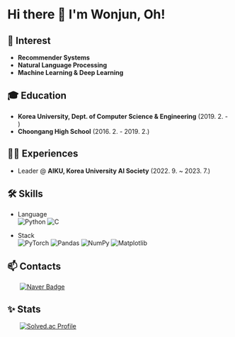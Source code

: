 # Hi there 👋 I'm Wonjun, Oh!

## 🥰 Interest
- **Recommender Systems**
- **Natural Language Processing**
- **Machine Learning & Deep Learning**

## 🎓 Education
- **Korea University, Dept. of Computer Science & Engineering** (2019. 2. - )
- **Choongang High School** (2016. 2. - 2019. 2.)

## 🏃‍♂️ Experiences
- Leader @ **AIKU, Korea University AI Society** (2022. 9. ~ 2023. 7.)

## 🛠️ Skills
- Language <br>
  ![Python](https://img.shields.io/badge/python-3670A0?style=for-the-badge&logo=python&logoColor=ffdd54)
  ![C](https://img.shields.io/badge/c-%2300599C.svg?style=for-the-badge&logo=c&logoColor=white)

- Stack <br>
  ![PyTorch](https://img.shields.io/badge/PyTorch-%23EE4C2C.svg?style=for-the-badge&logo=PyTorch&logoColor=white)
  ![Pandas](https://img.shields.io/badge/pandas-%23150458.svg?style=for-the-badge&logo=pandas&logoColor=white)
  ![NumPy](https://img.shields.io/badge/numpy-%23013243.svg?style=for-the-badge&logo=numpy&logoColor=white)
  ![Matplotlib](https://img.shields.io/badge/Matplotlib-%23ffffff.svg?style=for-the-badge&logo=Matplotlib&logoColor=black)

## 📫 Contacts
&emsp;&emsp;[![Naver Badge](https://img.shields.io/badge/Naver-03C75A?style=for-the-badge&logoColor=white&link=mailto:owj0421@naver.com)](mailto:owj0421@naver.com)

## ✨ Stats
&emsp;&emsp;[![Solved.ac Profile](http://mazassumnida.wtf/api/v2/generate_badge?boj=owj0421)](https://solved.ac/owj0421/)
